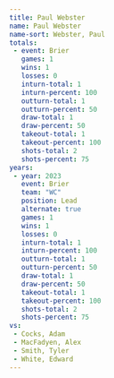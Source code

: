 ```yaml
---
title: Paul Webster
name: Paul Webster
name-sort: Webster, Paul
totals:
 - event: Brier
   games: 1
   wins: 1
   losses: 0
   inturn-total: 1
   inturn-percent: 100
   outturn-total: 1
   outturn-percent: 50
   draw-total: 1
   draw-percent: 50
   takeout-total: 1
   takeout-percent: 100
   shots-total: 2
   shots-percent: 75
years:
 - year: 2023
   event: Brier
   team: "WC"
   position: Lead
   alternate: true
   games: 1
   wins: 1
   losses: 0
   inturn-total: 1
   inturn-percent: 100
   outturn-total: 1
   outturn-percent: 50
   draw-total: 1
   draw-percent: 50
   takeout-total: 1
   takeout-percent: 100
   shots-total: 2
   shots-percent: 75
vs:
 - Cocks, Adam
 - MacFadyen, Alex
 - Smith, Tyler
 - White, Edward
---
```

